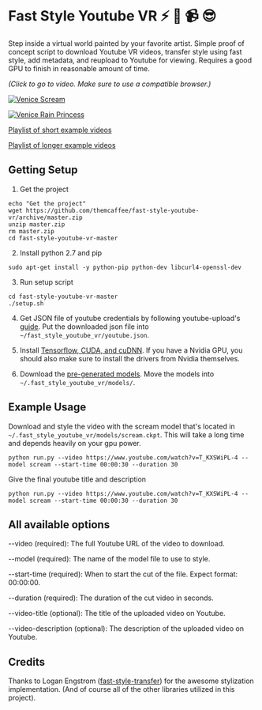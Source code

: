 # Fast Style Youtube VR :zap: :art: :video_camera: :sunglasses:

Step inside a virtual world painted by your favorite artist. Simple proof of concept script to download Youtube VR videos, transfer
style using fast style, add metadata, and reupload to Youtube for viewing. Requires a good GPU to finish in reasonable amount of time.

_(Click to go to video. Make sure to use a compatible browser.)_

[![Venice Scream](https://img.youtube.com/vi/jfiGyaFzHug/0.jpg)](https://www.youtube.com/watch?v=jfiGyaFzHug)

[![Venice Rain Princess](https://img.youtube.com/vi/ZuxioQEKw7I/0.jpg)](https://www.youtube.com/watch?v=ZuxioQEKw7I)

[Playlist of short example videos](https://www.youtube.com/watch?v=EwQmQKw1stw&feature=youtu.be&list=PLu1w_GF5s7kvia2T6sYN2zGqzgEYVo4dG)

[Playlist of longer example videos](https://www.youtube.com/playlist?list=PLQ931W8JAdGuiNUvEqvG4x0O0-Fl1P-wM)


## Getting Setup

1. Get the project 

  ```
  echo "Get the project"
  wget https://github.com/themcaffee/fast-style-youtube-vr/archive/master.zip
  unzip master.zip
  rm master.zip
  cd fast-style-youtube-vr-master
  ```
2. Install python 2.7 and pip

  ```
  sudo apt-get install -y python-pip python-dev libcurl4-openssl-dev
  ```
3. Run setup script

  ```
  cd fast-style-youtube-vr-master
  ./setup.sh
  ```
4. Get JSON file of youtube credentials by following youtube-upload's [guide](https://github.com/tokland/youtube-upload#authentication). Put the downloaded json file into `~/fast_style_youtube_vr/youtube.json`.

5. Install [Tensorflow, CUDA, and cuDNN](https://www.tensorflow.org/versions/r0.11/get_started/os_setup.html). If you have a Nvidia GPU, you should also make sure to install the drivers from Nvidia themselves.

6. Download the [pre-generated models](https://drive.google.com/drive/folders/0B9jhaT37ydSyRk9UX0wwX3BpMzQ). Move the models
 into `~/.fast_style_youtube_vr/models/`.


## Example Usage

Download and style the video with the scream model that's located in `~/.fast_style_youtube_vr/models/scream.ckpt`. This will
take a long time and depends heavily on your gpu power.

```
python run.py --video https://www.youtube.com/watch?v=T_KXSWiPL-4 --model scream --start-time 00:00:30 --duration 30
```

Give the final youtube title and description

```
python run.py --video https://www.youtube.com/watch?v=T_KXSWiPL-4 --model scream --start-time 00:00:30 --duration 30
```

## All available options

--video (required): The full Youtube URL of the video to download.

--model (required): The name of the model file to use to style.

--start-time (required): When to start the cut of the file. Expect format: 00:00:00.

--duration (required): The duration of the cut video in seconds.

--video-title (optional): The title of the uploaded video on Youtube.

--video-description (optional): The description of the uploaded video on Youtube.


## Credits

Thanks to Logan Engstrom ([fast-style-transfer](https://github.com/lengstrom/fast-style-transfer)) for the awesome stylization implementation. (And of course all of the other libraries utilized in this project).
